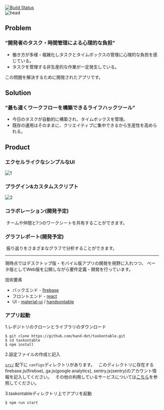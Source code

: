 [![Build Status](https://travis-ci.org/hand-dot/taskontable.svg?branch=master)](https://travis-ci.org/hand-dot/taskontable)  
![head](https://user-images.githubusercontent.com/24843808/38695957-c07a2db0-3ec8-11e8-88b0-ce060cfdf5ef.png)  

## Problem  

### ”開発者のタスク・時間管理による心理的な負担”  

* 働き方が多様・複雑化しタスクとタイムボックスの管理に心理的な負担を感じている。
* タスクを管理する非生産的な作業が一定発生している。  
  
この問題を解決するために開発されたアプリです。  
  
## Solution  

### ”最も速くワークフローを構築できるライフハックツール”  

* 今日のタスクが自動的に構築され、タイムボックスを管理。
* 既存の運用はそのままに、クリエイティブに集中できるから生産性を高められる。
  
## Product  

### エクセルライクなシンプルなUI 
![1](https://user-images.githubusercontent.com/24843808/38694790-8a48efcc-3ec5-11e8-9f2c-91e281aed644.png)
  
### プラグイン&カスタムスクリプト 
![2](https://user-images.githubusercontent.com/24843808/38694789-8a224908-3ec5-11e8-918e-bae981e328f9.png)  

### コラボレーション(開発予定)  
  チームや仲間と1つのワークシートを共有することができます。
  
### グラフレポート(開発予定)  
  振り返りをさまざまなグラフで分析することができます。  
   
   
   ------------------------------------
現時点ではデスクトップ版・モバイル版アプリの開発を視野に入れつつ、
ベータ版としてWeb版を公開しながら要件定義・開発を行っています。

技術要素
 * バックエンド - [firebase](https://firebase.google.com/)
 * フロントエンド - [react](https://reactjs.org/)
 * UI - [material-ui](https://material-ui-next.com/) / [handsontable](https://handsontable.com/)

### アプリ起動

1.レポジトリのクローンとライブラリのダウンロード
```
$ git clone https://github.com/hand-dot/taskontable.git
$ cd taskontable
$ npm install
```

2.設定ファイルの作成と記入

[`src/`](https://github.com/hand-dot/taskontable/tree/master/src) 配下に `configs`ディレクトリがあります。  
このディレクトリに存在する firebase.js(firebse), ga.js(google analytics), sentry.js(sentry)のアカウント情報を記入してください。  
その他の利用しているサービスについては[こちら](https://github.com/hand-dot/taskontable/wiki/3.%E5%88%A9%E7%94%A8%E3%81%97%E3%81%A6%E3%81%84%E3%82%8B%E3%82%B5%E3%83%BC%E3%83%93%E3%82%B9)を参照してください。

3.taskontableディレクトリ上でアプリを起動
```
$ npm run start
```
